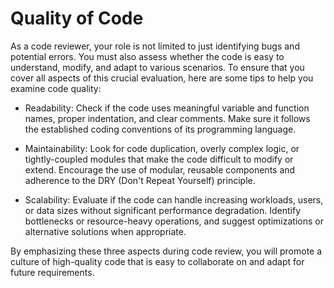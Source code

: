 # Quality of Code

As a code reviewer, your role is not limited to just identifying bugs and potential errors. You must also assess whether the code is easy to understand, modify, and adapt to various scenarios. To ensure that you cover all aspects of this crucial evaluation, here are some tips to help you examine code quality:

- Readability: Check if the code uses meaningful variable and function names, proper indentation, and clear comments. Make sure it follows the established coding conventions of its programming language.

- Maintainability: Look for code duplication, overly complex logic, or tightly-coupled modules that make the code difficult to modify or extend. Encourage the use of modular, reusable components and adherence to the DRY (Don't Repeat Yourself) principle.

- Scalability: Evaluate if the code can handle increasing workloads, users, or data sizes without significant performance degradation. Identify bottlenecks or resource-heavy operations, and suggest optimizations or alternative solutions when appropriate.

By emphasizing these three aspects during code review, you will promote a culture of high-quality code that is easy to collaborate on and adapt for future requirements.